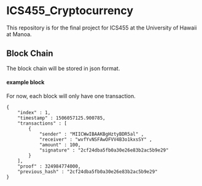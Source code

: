 # ICS455_Cryptocurrency
This repository is for the final project for ICS455 at the University of Hawaii at Manoa.

## Block Chain
The block chain will be stored in json format.

#### example block
For now, each block will only have one transaction.
```
{
    "index" : 1,
    "timestamp" : 1506057125.900785,
    "transactions" : [
        {
            "sender" : "MIICWwIBAAKBgHztyBDR5al" ,
            "receiver" : "wvfYvNSFAwOFVV4B3o1kxsSY" ,
            "amount" : 100,
            "signature" : "2cf24dba5fb0a30e26e83b2ac5b9e29"
        }
    ],
    "proof" : 324984774000,
    "previous_hash" : "2cf24dba5fb0a30e26e83b2ac5b9e29"
}
```
